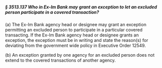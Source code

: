 ##### § 3513.137 Who in Ex-Im Bank may grant an exception to let an excluded person participate in a covered transaction? #####

(a) The Ex-Im Bank agency head or designee may grant an exception permitting an excluded person to participate in a particular covered transacting. If the Ex-Im Bank agency head or designee grants an exception, the exception must be in writing and state the reason(s) for deviating from the government wide policy in Executive Order 12549.

(b) An exception granted by one agency for an excluded person does not extend to the covered transactions of another agency.